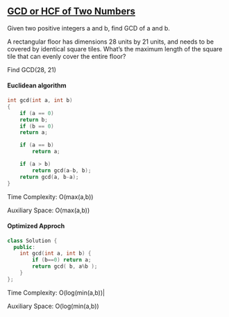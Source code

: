 ## [GCD or HCF of Two Numbers](https://www.geeksforgeeks.org/problems/gcd-of-two-numbers3459/1)

Given two positive integers a and b, find GCD of a and b.

A rectangular floor has dimensions 28 units by 21 units, and needs to be covered by identical square tiles. What’s the maximum length of the square tile that can evenly cover the entire floor?

Find GCD(28, 21)

#### Euclidean algorithm 
```cpp
int gcd(int a, int b)
{
	if (a == 0)
	return b;
	if (b == 0)
	return a;

	if (a == b)
		return a;

	if (a > b)
		return gcd(a-b, b);
	return gcd(a, b-a);
}
```
Time Complexity: O(max(a,b))

Auxiliary Space: O(max(a,b))

#### Optimized Approch
```cpp
class Solution {
  public:
    int gcd(int a, int b) {
        if (b==0) return a;
        return gcd( b, a%b );
    }
};
```

Time Complexity: O(log(min(a,b))|


Auxiliary Space: O(log(min(a,b))
